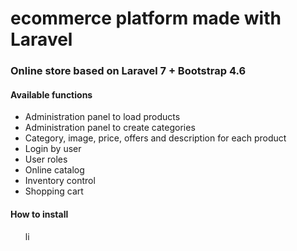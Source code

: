 <h1>ecommerce platform made with Laravel</h1>
</hr>
<h3>Online store based on Laravel 7 + Bootstrap 4.6</h3> 
</hr>
<h4> Available functions </h4>
<ul>
     <li> Administration panel to load products </li>
     <li> Administration panel to create categories </li>
     <li> Category, image, price, offers and description for each product </li>
     <li> Login by user </li>
     <li> User roles </li>
     <li> Online catalog </li>
     <li> Inventory control </li>
     <li> Shopping cart </li>
</ul>
<h4> How to install </h4>
<ul>
     li 
    
</ul>
